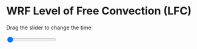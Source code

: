 <h1>WRF Level of Free Convection (LFC)</h1>
<p>Drag the slider to change the time</p>

<div class="slidecontainer">
<input oninput='setImage(this)' class="slider" type="range" min="0" max="11" value="0" step="1" />
<img id='img'/>
</div>

<script>
var img = document.getElementById('img');
var img_array = ['/assets/images/wrf/lc_wrfout_d01_2020-05-09_12:00:00.png',
'/assets/images/wrf/lc_wrfout_d01_2020-05-09_13:00:00.png',
'/assets/images/wrf/lc_wrfout_d01_2020-05-09_14:00:00.png',
'/assets/images/wrf/lc_wrfout_d01_2020-05-09_15:00:00.png',
'/assets/images/wrf/lc_wrfout_d01_2020-05-09_16:00:00.png',
'/assets/images/wrf/lc_wrfout_d01_2020-05-09_17:00:00.png',
'/assets/images/wrf/lc_wrfout_d01_2020-05-09_18:00:00.png',
'/assets/images/wrf/lc_wrfout_d01_2020-05-09_19:00:00.png',
'/assets/images/wrf/lc_wrfout_d01_2020-05-09_20:00:00.png',
'/assets/images/wrf/lc_wrfout_d01_2020-05-09_21:00:00.png',
'/assets/images/wrf/lc_wrfout_d01_2020-05-09_22:00:00.png',];
function setImage(obj)
{
        var value = obj.value;
        img.src = img_array[value];

}
</script>
